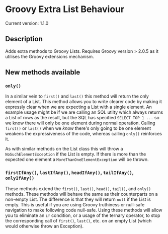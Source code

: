 # Groovy Extra List Behaviour
Current version: 1.1.0

## Description
Adds extra methods to Groovy Lists. Requires Groovy version > 2.0.5 as it utilises the Groovy extensions mechanism.

## New methods available
### `only()`
In a similar vein to `first()` and `last()` this method will return the only element of a List. This method allows you to write clearer code by making it expressly clear when we are expecting a List with a single element. An example usage might be if we are calling an SQL utilty which always returns a List of rows as the result, but the SQL has specified `SELECT TOP 1 ...` so we know there will only be one element during normal operation. Calling `first()` or `last()` when we *know* there's only going to be one element weakens the expressiveness of the code, whereas calling `only()` reinforces it.

As with similar methods on the List class this will throw a `NoSuchElementException` if the List is empty. If there is more than the expected one element a `MoreThanOneElementException` will be thrown.

### `firstIfAny()`, `lastIfAny()`, `headIfAny()`, `tailIfAny()`, `onlyIfAny()`
These methods extend the `first()`, `last()`, `head()`, `tail()`, and `only()` methods. These methods will behave the same as their counterparts on a non-empty List. The difference is that they will return `null` if the List is empty. This is useful if you are using Groovy truthiness or null-safe navigation to make following code null-safe. Using these methods will allow you to eliminate an `if` condition, or a usage of the ternary operator, to stop the corresponding call of `first()`, `last()`, etc. on an empty List (which would otherwise throw an Exception). 
